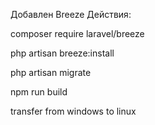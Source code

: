 Добавлен Breeze
Действия:

composer require laravel/breeze

php artisan breeze:install  

php artisan migrate 

npm run build  

transfer from windows to linux

